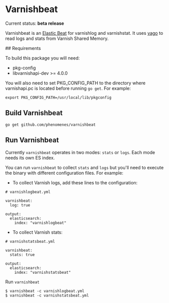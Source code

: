 # Varnishbeat

Current status: **beta release**

Varnishbeat is an [Elastic Beat](https://github.com/elastic/beats) for
varnishlog and varnishstat. It uses [vago](https://github.com/phenomenes/vago)
to read logs and stats from Varnish Shared Memory.

## Requirements

To build this package you will need:
- pkg-config
- libvarnishapi-dev >= 4.0.0

You will also need to set PKG_CONFIG_PATH to the directory where varnishapi.pc
is located before running `go get`. For example:
```
export PKG_CONFIG_PATH=/usr/local/lib/pkgconfig
```

## Build Varnishbeat

```
go get github.com/phenomenes/varnishbeat
```

## Run Varnishbeat

Currently `varnishbeat` operates in two modes: `stats` or `logs`.
Each mode needs its own ES index.

You can run `varnishbeat` to collect `stats` and `logs` but you'll need
to execute the binary with different configuration files. For example:


* To collect Varnish logs, add these lines to the configuration:

```
# varnishlogbeat.yml

varnishbeat:
  log: true

output:
  elasticsearch:
    index: "varnishlogbeat"
```

* To collect Varnish stats: 
 
```
# varnishstatsbeat.yml

varnishbeat:
  stats: true

output:
  elasticsearch:
    index: "varnishstatsbeat"
```

Run `varnishbeat`

```
$ varnishbeat -c varnishlogbeat.yml
$ varnishbeat -c varnishstatsbeat.yml
```
